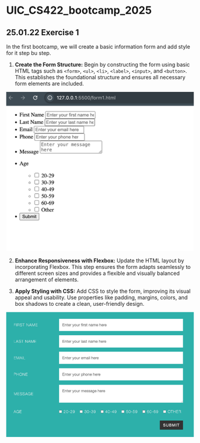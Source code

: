 # UIC_CS422_bootcamp_2025

## 25.01.22 Exercise 1

In the first bootcamp, we will create a basic information form and add style for it step bu step.

1. **Create the Form Structure:** Begin by constructing the form using basic HTML tags such as `<form>`, `<ul>`, `<li>`, `<label>`, `<input>`, and `<button>`. This establishes the foundational structure and ensures all necessary form elements are included.

<img src="form1.png" alt="form1" style="zoom:50%;" />

2. **Enhance Responsiveness with Flexbox:** Update the HTML layout by incorporating Flexbox. This step ensures the form adapts seamlessly to different screen sizes and provides a flexible and visually balanced arrangement of elements.

3. **Apply Styling with CSS:** Add CSS to style the form, improving its visual appeal and usability. Use properties like padding, margins, colors, and box shadows to create a clean, user-friendly design.

<img src="form2.png" alt="form2" style="zoom: 67%;" />
